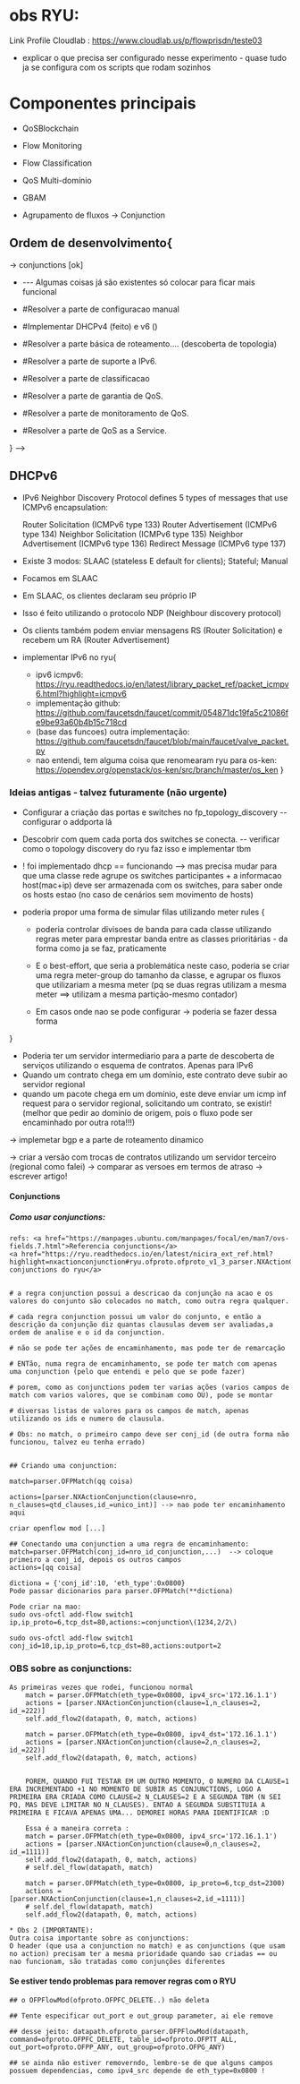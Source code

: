 # obs RYU:

Link Profile Cloudlab : https://www.cloudlab.us/p/flowprisdn/teste03

* explicar o que precisa ser configurado nesse experimento - quase tudo ja se configura com os scripts que rodam sozinhos


# Componentes principais

* QoSBlockchain

* Flow Monitoring

* Flow Classification

* QoS Multi-domínio

* GBAM

* Agrupamento de fluxos -> Conjunction


<!-- <!-- <!-- {
*Virou tudo estático, não vou fazer automático* <--- { Configurar a criação das portas e switches no fp_topology_discovery -- configurar o addporta lá
* Descobrir com quem cada porta dos switches se conecta. -- verificar como o topology discovery do ryu faz isso e implementar tbm}

* Dar uma olhada no que precisa implementar para o suporte de ipv6
* Implementar uma GUI bonita e com estatísticas

* Testar no cloudlab
* Definir cenários para testes.
* Implementar controladores e comparar QoS
* Escrever Artigo
* Escrever Plano Aula
* Escrever Plano Dissertação
}


-> interface web ta com problema

-> implementar a parte gui

-> implementar configuração servidor addhost ip_ver, ip_host, switch, in_port, para poder identificar os hosts do domínio e o controlador saber quem é do seu domínio -> entender roteamento em ipv6 pra ter ctz


## Refatorando 

# Funcionalidades a implementar

 * Burlar NAT: Identificador único para fluxos baseado em conteúdo de pacote -> IPv6 é o jeito mais fácil e rápido!!

 * Substituir esse DSCP por um classificador --- sei la como que vamos fazer isso agora

 * Implementar a descoberta de domínios na rota que utilizam flowpri. (considerando que a rota é estática durante o tráfego do fluxo)

 * Implementar a garantia de QoS -- monitar? ....

 * Implementar o servidor third-party que vai coordenar o QoS as a service. -- todos os controladores da rota precisam informar que fazem da rota e que estao fornecendo qos pra o fluxo devidamente identificado com um identificador unico.  

 * Aplicacao no host informando QoS dos seus fluxos

 * Suporte a redes virtuais --- por último.... -->

## Ordem de desenvolvimento{

-> conjunctions [ok]


* --- Algumas coisas já são existentes só colocar para ficar mais funcional

*  #Resolver a parte de configuracao manual

* #Implementar DHCPv4 (feito) e v6 ()

* #Resolver a parte básica de roteamento.... (descoberta de topologia)

* #Resolver a parte de suporte a IPv6.

* #Resolver a parte de classificacao

* #Resolver a parte de garantia de QoS.

* #Resolver a parte de monitoramento de QoS.

* #Resolver a parte de QoS as a Service.

} -->

## DHCPv6

- IPv6 Neighbor Discovery Protocol defines 5 types of messages that use ICMPv6 encapsulation:

    Router Solicitation (ICMPv6 type 133)
    Router Advertisement (ICMPv6 type 134)
    Neighbor Solicitation (ICMPv6 type 135)
    Neighbor Advertisement (ICMPv6 type 136)
    Redirect Message (ICMPv6 type 137)

- Existe 3 modos: SLAAC (stateless E default for clients); Stateful; Manual

- Focamos em SLAAC

- Em SLAAC, os clientes declaram seu próprio IP

- Isso é feito utilizando o protocolo NDP (Neighbour discovery protocol)

- Os clients também podem enviar mensagens RS (Router Solicitation) e recebem um RA (Router Advertisement)

- implementar IPv6 no ryu{
    - ipv6 icmpv6: https://ryu.readthedocs.io/en/latest/library_packet_ref/packet_icmpv6.html?highlight=icmpv6
    - implementação github: https://github.com/faucetsdn/faucet/commit/054871dc19fa5c21086fe9be93a60b4b15c718cd
    - (base das funcoes) outra implementação: https://github.com/faucetsdn/faucet/blob/main/faucet/valve_packet.py
     - nao entendi, tem alguma coisa que renomearam ryu para os-ken: https://opendev.org/openstack/os-ken/src/branch/master/os_ken
}

### Ideias antigas - talvez futuramente (não urgente)

* Configurar a criação das portas e switches no fp_topology_discovery -- configurar o addporta lá
* Descobrir com quem cada porta dos switches se conecta. -- verificar como o topology discovery do ryu faz isso e implementar tbm


* ! foi implementado dhcp == funcionando --> mas precisa mudar para que uma classe rede agrupe os switches participantes + a informacao host(mac+ip) deve ser armazenada com os switches, para saber onde os hosts estao (no caso de cenários sem movimento de hosts)


* poderia propor uma forma de simular filas utilizando meter rules
{
    * poderia controlar divisoes de banda para cada classe utilizando regras meter para emprestar banda entre as classes prioritárias - da forma como ja se faz, praticamente

    * E o best-effort, que seria a problemática neste caso, poderia se criar uma regra meter-group do tamanho da classe, e agrupar os fluxos que utilizariam a mesma meter (pq se duas regras utilizam a mesma meter ==> utilizam a mesma partição-mesmo contador)

    * Em casos onde nao se pode configurar -> poderia se fazer dessa forma

}


* Poderia ter um servidor intermediario para a parte de descoberta de serviços utilizando o esquema de contratos. Apenas para IPv6
* Quando um contrato chega em um domínio, este contrato deve subir ao servidor regional
* quando um pacote chega em um domínio, este deve enviar um icmp inf request para o servidor regional, solicitando um contrato, se existir! (melhor que pedir ao domínio de origem, pois o fluxo pode ser encaminhado por outra rota!!!)

-> implemetar bgp e a parte de roteamento dinamico

-> criar a versão com trocas de contratos utilizando um servidor terceiro (regional como falei)
-> comparar as versoes em termos de atraso
-> escrever artigo!


####

#### Conjunctions

##### Como usar conjunctions:
    refs: <a href="https://manpages.ubuntu.com/manpages/focal/en/man7/ovs-fields.7.html">Referencia conjunctions</a>
    <a href="https://ryu.readthedocs.io/en/latest/nicira_ext_ref.html?highlight=nxactionconjunction#ryu.ofproto.ofproto_v1_3_parser.NXActionConjunction">Referencia conjunctions do ryu</a>


    # a regra conjunction possui a descricao da conjunção na acao e os valores do conjunto são colocados no match, como outra regra qualquer.
    
    # cada regra conjunction possui um valor do conjunto, e então a descrição da conjunção diz quantas clausulas devem ser avaliadas,a ordem de analise e o id da conjunction.
    
    # não se pode ter ações de encaminhamento, mas pode ter de remarcação

    # ENTão, numa regra de encaminhamento, se pode ter match com apenas uma conjunction (pelo que entendi e pelo que se pode fazer)
    
    # porem, como as conjunctions podem ter varias ações (varios campos de match com varios valores, que se combinam como OU), pode se montar 
    
    # diversas listas de valores para os campos de match, apenas utilizando os ids e numero de clausula.

    # Obs: no match, o primeiro campo deve ser conj_id (de outra forma não funcionou, talvez eu tenha errado)

    
    ## Criando uma conjunction:

    match=parser.OFPMatch(qq coisa)

    actions=[parser.NXActionConjunction(clause=nro, n_clauses=qtd_clauses,id_=unico_int)] --> nao pode ter encaminhamento aqui
    
    criar openflow mod [...]

    ## Conectando uma conjunction a uma regra de encaminhamento:
    match=parser.OFPMatch(conj_id=nro_id_conjunction,...)  --> coloque primeiro a conj_id, depois os outros campos
    actions=[qq coisa]

    dictiona = {'conj_id':10, 'eth_type':0x0800}
    Pode passar dicionarios para parser.OFPMatch(**dictiona)

    Pode criar na mao:
    sudo ovs-ofctl add-flow switch1 ip,ip_proto=6,tcp_dst=80,actions:=conjunction\(1234,2/2\)

    sudo ovs-ofctl add-flow switch1 conj_id=10,ip,ip_proto=6,tcp_dst=80,actions:outport=2

 ### OBS sobre as conjunctions:
    As primeiras vezes que rodei, funcionou normal
        match = parser.OFPMatch(eth_type=0x0800, ipv4_src='172.16.1.1')
        actions = [parser.NXActionConjunction(clause=1,n_clauses=2, id_=222)]
        self.add_flow2(datapath, 0, match, actions)

        match = parser.OFPMatch(eth_type=0x0800, ipv4_dst='172.16.1.1')
        actions = [parser.NXActionConjunction(clause=2,n_clauses=2, id_=222)]
        self.add_flow2(datapath, 0, match, actions)


        POREM, QUANDO FUI TESTAR EM UM OUTRO MOMENTO, O NUMERO DA CLAUSE=1 ERA INCREMENTADO +1 NO MOMENTO DE SUBIR AS CONJUNCTIONS, LOGO A PRIMEIRA ERA CRIADA COMO CLAUSE=2 N_CLAUSES=2 E A SEGUNDA TBM (N SEI PQ, MAS DEVE LIMITAR NO N_CLAUSES). ENTAO A SEGUNDA SUBSTITUIA A PRIMEIRA E FICAVA APENAS UMA... DEMOREI HORAS PARA IDENTIFICAR :D

        Essa é a maneira correta :
        match = parser.OFPMatch(eth_type=0x0800, ipv4_src='172.16.1.1')
        actions = [parser.NXActionConjunction(clause=0,n_clauses=2, id_=1111)]
        self.add_flow2(datapath, 0, match, actions)
        # self.del_flow(datapath, match)     

        match = parser.OFPMatch(eth_type=0x0800, ip_proto=6,tcp_dst=2300)
        actions = [parser.NXActionConjunction(clause=1,n_clauses=2,id_=1111)]
        # self.del_flow(datapath, match)        
        self.add_flow2(datapath, 0, match, actions)

    * Obs 2 (IMPORTANTE):
    Outra coisa importante sobre as conjunctions:
    O header (que usa a conjunction no match) e as conjunctions (que usam no action) precisam ter a mesma prioridade quando sao criadas == ou nao funcionam, são tratadas como conjunções diferentes

#### Se estiver tendo problemas para remover regras com o RYU
    
    ## o OFPFlowMod(ofproto.OFPFC_DELETE..) não deleta

    ## Tente especificar out_port e out_group parameter, ai ele remove

    ## desse jeito: datapath.ofproto_parser.OFPFlowMod(datapath, command=ofproto.OFPFC_DELETE, table_id=ofproto.OFPTT_ALL, out_port=ofproto.OFPP_ANY, out_group=ofproto.OFPG_ANY)

    ## se ainda não estiver removerndo, lembre-se de que alguns campos possuem dependencias, como ipv4_src depende de eth_type=0x0800 !
